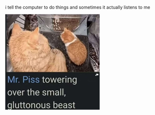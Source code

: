i tell the computer to do things and sometimes it actually listens to me
<!--START_SECTION:update_image-->
<img src=https://raw.githubusercontent.com/sneakykestrel/sneakykestrel/main/.github/images/mr-piss.png height="" width="300" align=left alt=kitty />
<!--END_SECTION:update_image-->

